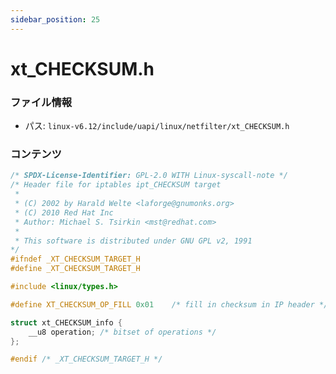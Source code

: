 ```yaml
---
sidebar_position: 25
---
```

# xt_CHECKSUM.h

### ファイル情報

- パス: `linux-v6.12/include/uapi/linux/netfilter/xt_CHECKSUM.h`

### コンテンツ

```h
/* SPDX-License-Identifier: GPL-2.0 WITH Linux-syscall-note */
/* Header file for iptables ipt_CHECKSUM target
 *
 * (C) 2002 by Harald Welte <laforge@gnumonks.org>
 * (C) 2010 Red Hat Inc
 * Author: Michael S. Tsirkin <mst@redhat.com>
 *
 * This software is distributed under GNU GPL v2, 1991
*/
#ifndef _XT_CHECKSUM_TARGET_H
#define _XT_CHECKSUM_TARGET_H

#include <linux/types.h>

#define XT_CHECKSUM_OP_FILL	0x01	/* fill in checksum in IP header */

struct xt_CHECKSUM_info {
	__u8 operation;	/* bitset of operations */
};

#endif /* _XT_CHECKSUM_TARGET_H */

```
